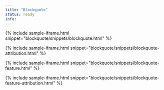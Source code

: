 ```yaml
---
title: "Blockquote"
status: ready
info:
---
```


{% include sample-iframe.html snippet="blockquote/snippets/blockquote.html" %}

{% include sample-iframe.html snippet="blockquote/snippets/blockquote-attribution.html" %}

{% include sample-iframe.html snippet="blockquote/snippets/blockquote-feature.html" %}

{% include sample-iframe.html snippet="blockquote/snippets/blockquote-feature-attribution.html" %}
